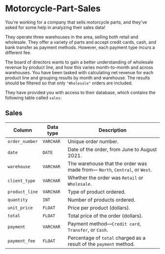 # Motorcycle-Part-Sales

You're working for a company that sells motorcycle parts, and they've asked for some help in analyzing their sales data!

They operate three warehouses in the area, selling both retail and wholesale. They offer a variety of parts and accept credit cards, cash, and bank transfer as payment methods. However, each payment type incurs a different fee.

The board of directors wants to gain a better understanding of wholesale revenue by product line, and how this varies month-to-month and across warehouses. You have been tasked with calculating net revenue for each product line and grouping results by month and warehouse. The results should be filtered so that only `"Wholesale"` orders are included.

They have provided you with access to their database, which contains the following table called `sales`:

## Sales
| Column | Data type | Description |
|--------|-----------|-------------|
| `order_number` | `VARCHAR` | Unique order number. |
| `date` | `DATE` | Date of the order, from June to August 2021. |
| `warehouse` | `VARCHAR` | The warehouse that the order was made from&mdash; `North`, `Central`, or `West`. |
| `client_type` | `VARCHAR` | Whether the order was `Retail` or `Wholesale`. |
| `product_line` | `VARCHAR` | Type of product ordered. |
| `quantity` | `INT` | Number of products ordered. | 
| `unit_price` | `FLOAT` | Price per product (dollars). |
| `total` | `FLOAT` | Total price of the order (dollars). |
| `payment` | `VARCHAR` | Payment method&mdash;`Credit card`, `Transfer`, or `Cash`. |
| `payment_fee` | `FLOAT` | Percentage of `total` charged as a result of the `payment` method. |

